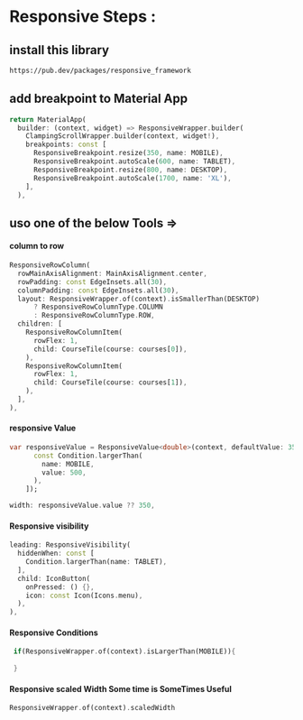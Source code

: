 # Responsive Steps :
## install this library
```html
https://pub.dev/packages/responsive_framework
```

## add breakpoint to Material App

```dart
return MaterialApp(
  builder: (context, widget) => ResponsiveWrapper.builder(
    ClampingScrollWrapper.builder(context, widget!),
    breakpoints: const [
      ResponsiveBreakpoint.resize(350, name: MOBILE),
      ResponsiveBreakpoint.autoScale(600, name: TABLET),
      ResponsiveBreakpoint.resize(800, name: DESKTOP),
      ResponsiveBreakpoint.autoScale(1700, name: 'XL'),
    ],
  ),
```

## uso one of the below Tools =>

#### column to row
```dart
ResponsiveRowColumn(
  rowMainAxisAlignment: MainAxisAlignment.center,
  rowPadding: const EdgeInsets.all(30),
  columnPadding: const EdgeInsets.all(30),
  layout: ResponsiveWrapper.of(context).isSmallerThan(DESKTOP)
      ? ResponsiveRowColumnType.COLUMN
      : ResponsiveRowColumnType.ROW,
  children: [
    ResponsiveRowColumnItem(
      rowFlex: 1,
      child: CourseTile(course: courses[0]),
    ),
    ResponsiveRowColumnItem(
      rowFlex: 1,
      child: CourseTile(course: courses[1]),
    ),
  ],
),
```

#### responsive Value

```dart
var responsiveValue = ResponsiveValue<double>(context, defaultValue: 350, valueWhen:[
      const Condition.largerThan(
        name: MOBILE,
        value: 500,
      ),
    ]);

width: responsiveValue.value ?? 350,
```

#### Responsive visibility

```dart
leading: ResponsiveVisibility(
  hiddenWhen: const [
    Condition.largerThan(name: TABLET),
  ],
  child: IconButton(
    onPressed: () {},
    icon: const Icon(Icons.menu),
  ),
),
```

#### Responsive Conditions 

```dart
 if(ResponsiveWrapper.of(context).isLargerThan(MOBILE)){
  
 }
```
#### Responsive scaled Width Some time is SomeTimes Useful

```dart
ResponsiveWrapper.of(context).scaledWidth
```


